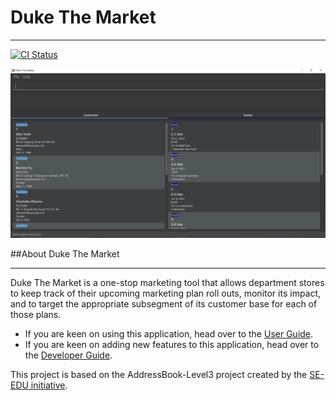 # Duke The Market

--------------------------------------------------------------------------------------------------------------------

[![CI Status](https://github.com/AY2223S1-CS2103-F09-2/tp/workflows/Java%20CI/badge.svg)](https://github.com/AY2223S1-CS2103-F09-2/tp/actions)

![Ui](docs/images/Ui.png)

##About Duke The Market

--------------------------------------------------------------------------------------------------------------------

Duke The Market is a one-stop marketing tool that allows department stores to keep track of their upcoming marketing
plan roll outs, monitor its impact, and to target the appropriate subsegment of its customer base for
each of those plans.

* If you are keen on using this application, head over to the [User Guide](https://ay2223s1-cs2103-f09-2.github.io/tp/UserGuide.html).
* If you are keen on adding new features to this application, head over to the [Developer Guide](https://ay2223s1-cs2103-f09-2.github.io/tp/DeveloperGuide.html).

This project is based on the AddressBook-Level3 project created by the [SE-EDU initiative](https://se-education.org).
